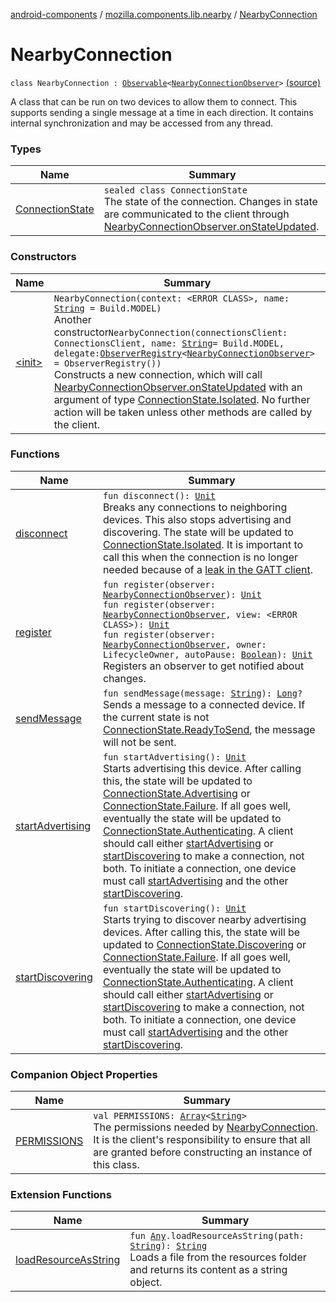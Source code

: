[android-components](../../index.md) / [mozilla.components.lib.nearby](../index.md) / [NearbyConnection](./index.md)

# NearbyConnection

`class NearbyConnection : `[`Observable`](../../mozilla.components.support.base.observer/-observable/index.md)`<`[`NearbyConnectionObserver`](../-nearby-connection-observer/index.md)`>` [(source)](https://github.com/mozilla-mobile/android-components/blob/master/components/lib/nearby/src/main/java/mozilla/components/lib/nearby/NearbyConnection.kt#L74)

A class that can be run on two devices to allow them to connect. This supports sending a single
message at a time in each direction. It contains internal synchronization and may be accessed
from any thread.

### Types

| Name | Summary |
|---|---|
| [ConnectionState](-connection-state/index.md) | `sealed class ConnectionState`<br>The state of the connection. Changes in state are communicated to the client through [NearbyConnectionObserver.onStateUpdated](../-nearby-connection-observer/on-state-updated.md). |

### Constructors

| Name | Summary |
|---|---|
| [&lt;init&gt;](-init-.md) | `NearbyConnection(context: <ERROR CLASS>, name: `[`String`](https://kotlinlang.org/api/latest/jvm/stdlib/kotlin/-string/index.html)` = Build.MODEL)`<br>Another constructor`NearbyConnection(connectionsClient: ConnectionsClient, name: `[`String`](https://kotlinlang.org/api/latest/jvm/stdlib/kotlin/-string/index.html)` = Build.MODEL, delegate: `[`ObserverRegistry`](../../mozilla.components.support.base.observer/-observer-registry/index.md)`<`[`NearbyConnectionObserver`](../-nearby-connection-observer/index.md)`> = ObserverRegistry())`<br>Constructs a new connection, which will call [NearbyConnectionObserver.onStateUpdated](../-nearby-connection-observer/on-state-updated.md)     with an argument of type [ConnectionState.Isolated](-connection-state/-isolated.md). No further action will be taken unless     other methods are called by the client. |

### Functions

| Name | Summary |
|---|---|
| [disconnect](disconnect.md) | `fun disconnect(): `[`Unit`](https://kotlinlang.org/api/latest/jvm/stdlib/kotlin/-unit/index.html)<br>Breaks any connections to neighboring devices. This also stops advertising and discovering. The state will be updated to [ConnectionState.Isolated](-connection-state/-isolated.md). It is important to call this when the connection is no longer needed because of a [leak in the GATT client](http://bit.ly/33VP1gn). |
| [register](register.md) | `fun register(observer: `[`NearbyConnectionObserver`](../-nearby-connection-observer/index.md)`): `[`Unit`](https://kotlinlang.org/api/latest/jvm/stdlib/kotlin/-unit/index.html)<br>`fun register(observer: `[`NearbyConnectionObserver`](../-nearby-connection-observer/index.md)`, view: <ERROR CLASS>): `[`Unit`](https://kotlinlang.org/api/latest/jvm/stdlib/kotlin/-unit/index.html)<br>`fun register(observer: `[`NearbyConnectionObserver`](../-nearby-connection-observer/index.md)`, owner: LifecycleOwner, autoPause: `[`Boolean`](https://kotlinlang.org/api/latest/jvm/stdlib/kotlin/-boolean/index.html)`): `[`Unit`](https://kotlinlang.org/api/latest/jvm/stdlib/kotlin/-unit/index.html)<br>Registers an observer to get notified about changes. |
| [sendMessage](send-message.md) | `fun sendMessage(message: `[`String`](https://kotlinlang.org/api/latest/jvm/stdlib/kotlin/-string/index.html)`): `[`Long`](https://kotlinlang.org/api/latest/jvm/stdlib/kotlin/-long/index.html)`?`<br>Sends a message to a connected device. If the current state is not [ConnectionState.ReadyToSend](-connection-state/-ready-to-send/index.md), the message will not be sent. |
| [startAdvertising](start-advertising.md) | `fun startAdvertising(): `[`Unit`](https://kotlinlang.org/api/latest/jvm/stdlib/kotlin/-unit/index.html)<br>Starts advertising this device. After calling this, the state will be updated to [ConnectionState.Advertising](-connection-state/-advertising.md) or [ConnectionState.Failure](-connection-state/-failure/index.md). If all goes well, eventually the state will be updated to [ConnectionState.Authenticating](-connection-state/-authenticating/index.md). A client should call either [startAdvertising](start-advertising.md) or [startDiscovering](start-discovering.md) to make a connection, not both. To initiate a connection, one device must call [startAdvertising](start-advertising.md) and the other [startDiscovering](start-discovering.md). |
| [startDiscovering](start-discovering.md) | `fun startDiscovering(): `[`Unit`](https://kotlinlang.org/api/latest/jvm/stdlib/kotlin/-unit/index.html)<br>Starts trying to discover nearby advertising devices. After calling this, the state will be updated to [ConnectionState.Discovering](-connection-state/-discovering.md) or [ConnectionState.Failure](-connection-state/-failure/index.md). If all goes well, eventually the state will be updated to [ConnectionState.Authenticating](-connection-state/-authenticating/index.md). A client should call either [startAdvertising](start-advertising.md) or [startDiscovering](start-discovering.md) to make a connection, not both. To initiate a connection, one device must call [startAdvertising](start-advertising.md) and the other [startDiscovering](start-discovering.md). |

### Companion Object Properties

| Name | Summary |
|---|---|
| [PERMISSIONS](-p-e-r-m-i-s-s-i-o-n-s.md) | `val PERMISSIONS: `[`Array`](https://kotlinlang.org/api/latest/jvm/stdlib/kotlin/-array/index.html)`<`[`String`](https://kotlinlang.org/api/latest/jvm/stdlib/kotlin/-string/index.html)`>`<br>The permissions needed by [NearbyConnection](./index.md). It is the client's responsibility to ensure that all are granted before constructing an instance of this class. |

### Extension Functions

| Name | Summary |
|---|---|
| [loadResourceAsString](../../mozilla.components.support.test.file/kotlin.-any/load-resource-as-string.md) | `fun `[`Any`](https://kotlinlang.org/api/latest/jvm/stdlib/kotlin/-any/index.html)`.loadResourceAsString(path: `[`String`](https://kotlinlang.org/api/latest/jvm/stdlib/kotlin/-string/index.html)`): `[`String`](https://kotlinlang.org/api/latest/jvm/stdlib/kotlin/-string/index.html)<br>Loads a file from the resources folder and returns its content as a string object. |
